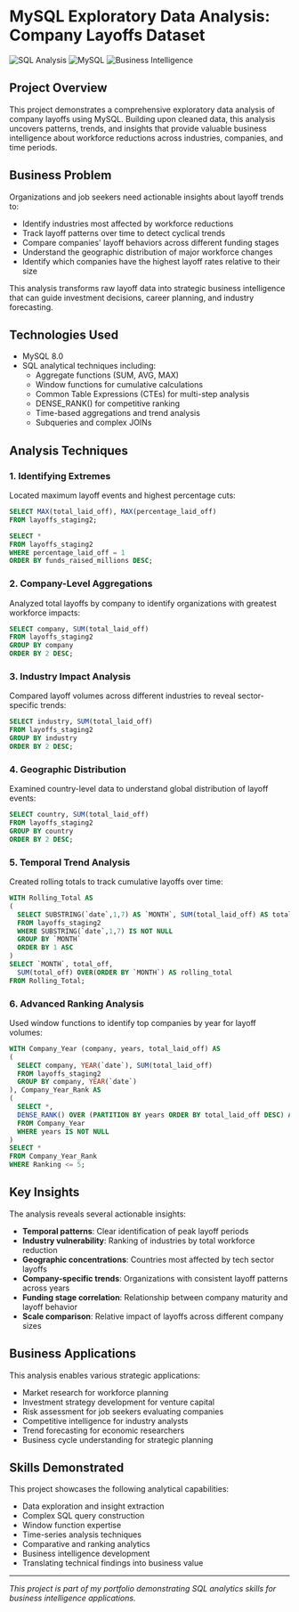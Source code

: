 # MySQL Exploratory Data Analysis: Company Layoffs Dataset

![SQL Analysis](https://img.shields.io/badge/SQL-Data%20Analysis-blue)
![MySQL](https://img.shields.io/badge/MySQL-8.0-orange)
![Business Intelligence](https://img.shields.io/badge/BI-Insights-green)

## Project Overview
This project demonstrates a comprehensive exploratory data analysis of company layoffs using MySQL. Building upon cleaned data, this analysis uncovers patterns, trends, and insights that provide valuable business intelligence about workforce reductions across industries, companies, and time periods.

## Business Problem
Organizations and job seekers need actionable insights about layoff trends to:
- Identify industries most affected by workforce reductions
- Track layoff patterns over time to detect cyclical trends
- Compare companies' layoff behaviors across different funding stages
- Understand the geographic distribution of major workforce changes
- Identify which companies have the highest layoff rates relative to their size

This analysis transforms raw layoff data into strategic business intelligence that can guide investment decisions, career planning, and industry forecasting.

## Technologies Used
- MySQL 8.0
- SQL analytical techniques including:
  - Aggregate functions (SUM, AVG, MAX)
  - Window functions for cumulative calculations
  - Common Table Expressions (CTEs) for multi-step analysis
  - DENSE_RANK() for competitive ranking
  - Time-based aggregations and trend analysis
  - Subqueries and complex JOINs

## Analysis Techniques

### 1. Identifying Extremes
Located maximum layoff events and highest percentage cuts:
```sql
SELECT MAX(total_laid_off), MAX(percentage_laid_off)
FROM layoffs_staging2;

SELECT *
FROM layoffs_staging2
WHERE percentage_laid_off = 1
ORDER BY funds_raised_millions DESC;
```

### 2. Company-Level Aggregations
Analyzed total layoffs by company to identify organizations with greatest workforce impacts:
```sql
SELECT company, SUM(total_laid_off)
FROM layoffs_staging2
GROUP BY company
ORDER BY 2 DESC;
```

### 3. Industry Impact Analysis
Compared layoff volumes across different industries to reveal sector-specific trends:
```sql
SELECT industry, SUM(total_laid_off)
FROM layoffs_staging2
GROUP BY industry
ORDER BY 2 DESC;
```

### 4. Geographic Distribution
Examined country-level data to understand global distribution of layoff events:
```sql
SELECT country, SUM(total_laid_off)
FROM layoffs_staging2
GROUP BY country
ORDER BY 2 DESC;
```

### 5. Temporal Trend Analysis
Created rolling totals to track cumulative layoffs over time:
```sql
WITH Rolling_Total AS
(
  SELECT SUBSTRING(`date`,1,7) AS `MONTH`, SUM(total_laid_off) AS total_off
  FROM layoffs_staging2
  WHERE SUBSTRING(`date`,1,7) IS NOT NULL
  GROUP BY `MONTH`
  ORDER BY 1 ASC
)
SELECT `MONTH`, total_off,
  SUM(total_off) OVER(ORDER BY `MONTH`) AS rolling_total
FROM Rolling_Total;
```

### 6. Advanced Ranking Analysis
Used window functions to identify top companies by year for layoff volumes:
```sql
WITH Company_Year (company, years, total_laid_off) AS
(
  SELECT company, YEAR(`date`), SUM(total_laid_off)
  FROM layoffs_staging2
  GROUP BY company, YEAR(`date`)
), Company_Year_Rank AS
(
  SELECT *, 
  DENSE_RANK() OVER (PARTITION BY years ORDER BY total_laid_off DESC) AS Ranking
  FROM Company_Year
  WHERE years IS NOT NULL
)
SELECT *
FROM Company_Year_Rank
WHERE Ranking <= 5;
```

## Key Insights

The analysis reveals several actionable insights:
- **Temporal patterns**: Clear identification of peak layoff periods
- **Industry vulnerability**: Ranking of industries by total workforce reduction
- **Geographic concentrations**: Countries most affected by tech sector layoffs
- **Company-specific trends**: Organizations with consistent layoff patterns across years
- **Funding stage correlation**: Relationship between company maturity and layoff behavior
- **Scale comparison**: Relative impact of layoffs across different company sizes

## Business Applications

This analysis enables various strategic applications:
- Market research for workforce planning
- Investment strategy development for venture capital
- Risk assessment for job seekers evaluating companies
- Competitive intelligence for industry analysts
- Trend forecasting for economic researchers
- Business cycle understanding for strategic planning

## Skills Demonstrated

This project showcases the following analytical capabilities:
- Data exploration and insight extraction
- Complex SQL query construction
- Window function expertise
- Time-series analysis techniques
- Comparative and ranking analytics
- Business intelligence development
- Translating technical findings into business value

---

*This project is part of my portfolio demonstrating SQL analytics skills for business intelligence applications.*
